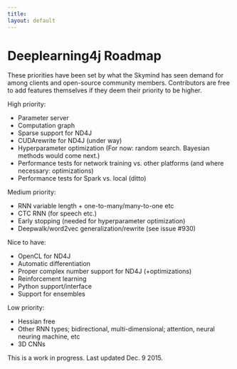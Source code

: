 ```yaml
---
title: 
layout: default
---
```


# Deeplearning4j Roadmap

These priorities have been set by what the Skymind has seen demand for among clients and open-source community members. Contributors are free to add features themselves if they deem their priority to be higher. 

High priority:

* Parameter server
* Computation graph
* Sparse support for ND4J
* CUDArewrite for ND4J (under way)
* Hyperparameter optimization (For now: random search. Bayesian methods would come next.)
* Performance tests for network training vs. other platforms (and where necessary: optimizations)
* Performance tests for Spark vs. local (ditto)

Medium priority:

* RNN variable length + one-to-many/many-to-one etc
* CTC RNN (for speech etc.)
* Early stopping (needed for hyperparameter optimization)
* Deepwalk/word2vec generalization/rewrite (see issue #930)

Nice to have:

* OpenCL for ND4J
* Automatic differentiation
* Proper complex number support for ND4J (+optimizations)
* Reinforcement learning
* Python support/interface
* Support for ensembles

Low priority:

* Hessian free
* Other RNN types; bidirectional, multi-dimensional; attention, neural neuring machine, etc
* 3D CNNs

This is a work in progress. Last updated Dec. 9 2015.

